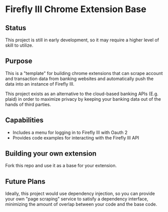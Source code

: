 # Firefly III Chrome Extension Base

## Status
This project is still in early development, so it may require a higher level of 
skill to utilize.

## Purpose

This is a "template" for building chrome extensions that can scrape account and 
transaction data from banking websites and automatically push the data into an
instance of Firefly III.

This project exists as an alternative to the cloud-based banking APIs (E.g. 
plaid) in order to maximize privacy by keeping your banking data out of the 
hands of third parties.

## Capabilities
- Includes a menu for logging in to Firefly III with Oauth 2
- Provides code examples for interacting with the Firefly III API

## Building your own extension
Fork this repo and use it as a base for your extension.

## Future Plans
Ideally, this project would use dependency injection, so you can provide your
own "page scraping" service to satisfy a dependency interface, minimizing the
amount of overlap between your code and the base code.